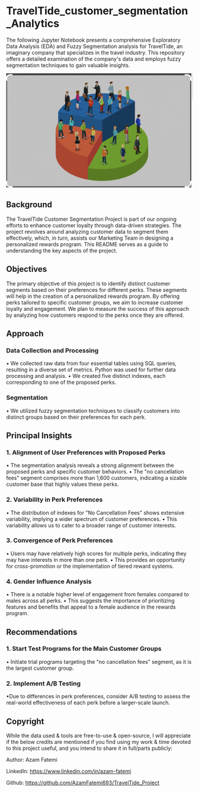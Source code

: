 # TravelTide_customer_segmentation_Analytics
The following Jupyter Notebook presents a comprehensive Exploratory Data Analysis (EDA) and Fuzzy Segmentation analysis for TravelTide, an imaginary company that specializes in the travel industry. This repository offers a detailed examination of the company's data and employs fuzzy segmentation techniques to gain valuable insights.


![image](image.png)

## Background
The TravelTide Customer Segmentation Project is part of our ongoing efforts to enhance customer loyalty through data-driven strategies. The project revolves around analyzing customer data to segment them effectively, which, in turn, assists our Marketing Team in designing a personalized rewards program. This README serves as a guide to understanding the key aspects of the project.

## Objectives
The primary objective of this project is to identify distinct customer segments based on their preferences for different perks. These segments will help in the creation of a personalized rewards program. By offering perks tailored to specific customer groups, we aim to increase customer loyalty and engagement. We plan to measure the success of this approach by analyzing how customers respond to the perks once they are offered.

## Approach
### Data Collection and Processing
• We collected raw data from four essential tables using SQL queries, resulting in a diverse set of metrics.
Python was used for further data processing and analysis.
• We created five distinct indexes, each corresponding to one of the proposed perks.
### Segmentation
• We utilized fuzzy segmentation techniques to classify customers into distinct groups based on their preferences for each perk.

## Principal Insights

### 1. Alignment of User Preferences with Proposed Perks
• The segmentation analysis reveals a strong alignment between the proposed perks and specific customer behaviors.
• The "no cancellation fees" segment comprises more than 1,600 customers, indicating a sizable customer base that highly values these perks.

### 2. Variability in Perk Preferences
• The distribution of indexes for "No Cancellation Fees" shows extensive variability, implying a wider spectrum of customer preferences.
• This variability allows us to cater to a broader range of customer interests.

### 3. Convergence of Perk Preferences
• Users may have relatively high scores for multiple perks, indicating they may have interests in more than one perk.
• This provides an opportunity for cross-promotion or the implementation of tiered reward systems.

### 4. Gender Influence Analysis
• There is a notable higher level of engagement from females compared to males across all perks.
• This suggests the importance of prioritizing features and benefits that appeal to a female audience in the rewards program.

## Recommendations
### 1. Start Test Programs for the Main Customer Groups
• Initiate trial programs targeting the "no cancellation fees" segment, as it is the largest customer group.
### 2. Implement A/B Testing
•Due to differences in perk preferences, consider A/B testing to assess the real-world effectiveness of each perk before a larger-scale launch.

## Copyright
While the data used & tools are free-to-use & open-source, I will appreciate if the below credits are mentioned if you find using my work & time devoted to this project useful, and you intend to share it in full/parts publicly:

Author: Azam Fatemi

LinkedIn: https://www.linkedin.com/in/azam-fatemi

Github: https://github.com/AzamFatemi693/TravelTide_Project


